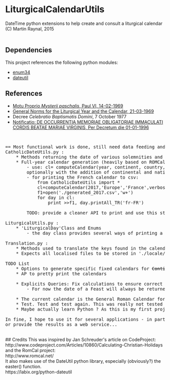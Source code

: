 # LiturgicalCalendarUtils
DateTime python extensions to help create and consult a liturgical calendar<br/>
(C) Martin Raynal, 2015<br/>
<br/>
## Dependencies
This project references the following python modules:
* <a href="https://pypi.python.org/pypi/enum34">enum34</a>
* <a href="https://pypi.python.org/pypi/python-dateutil">dateutil</a>

## References
* <a href="https://w2.vatican.va/content/paul-vi/en/motu_proprio/documents/hf_p-vi_motu-proprio_19690214_mysterii-paschalis.html">Motu Proprio <i>Mysterii paschalis</i>, Paul VI, 14-02-1969</a>
* <a href="http://www.romcal.net/norms.html">General Norms for the Liturgical Year and the Calendar, 21-03-1969</a>
* Decree <i>Celebratio Baptismatis Domini</i>, 7 October 1977
* <a href="http://www.vatican.va/roman_curia/congregations/ccdds/documents/rc_con_ccdds_doc_20000630_memoria-immaculati-cordis-mariae-virginis_lt.html">Notificatio: DE OCCURRENTIA MEMORIAE OBLIGATORIAE IMMACULATI CORDIS BEATAE MARIAE VIRGINIS, Per Decretum die 01-01-1996</a>
<br/>

<pre>
== Most functional work is done, still need data feeding and some cleanup. ==
CatholicDateUtils.py :
	* Methods returning the date of various solemnities and feasts for a given year
	* Full-year calendar generation (heavily based on ROMCal implementation)
		- use: cl= computeCalendar(year, continent, country, diocese, verbose) returns an array containing all informations for given year,
		optionally with the addition of continental and national Propers celebrations
		- for printing the French calendar to csv:
			from CatholicDateUtils import *
			cl=computeCalendar(2017,'Europe','France',verbose=False)
			f1=open('./generated_2017.csv','w+')
			for day in cl:
				print >>f1, day.printAll_TR('fr-FR')
				
		TODO: provide a cleaner API to print and use this structure...
		
LiturgicalUtils.py :
	* 'LiturgicalDay'Class and Enums
		- the day class provides several ways of printing a specific day (raw, translated...). This will likely be expanded again.

Translation.py : 
	* Methods used to translate the keys found in the calendar structure.
	* Expects all localised files to be stored in './locale/[localeName]/' directory, except for default ('en-EN') ones that are at root.
	
TODO List
	* Options to generate specific fixed calendars for <s>Continent/Country/</s>Diocese and Orders
	* AP to pretty print the calendars
	
	* Explicits Queries: Fix calculations to ensure correct priorities are always taken into account
		- For now the date of a Feast will always be returned even when it is superseded by another solemnity or sunday (ex. St Matthias 2015)
	
	* The current calendar is the General Roman Calendar for the ordinary Rite (cf. Mysterii Paschalis, 1969). I may also implement the Tridentine calendar someday.
	* Test. Test and test again. This was really not tested enough, which is NOT GOOD(TM)
	* Maybe actually learn Python ? As this is my first project it is likely ridden with noob errors. Oh well...
	
In fine, I hope to use it for several applications - in particular, to feed the <a href="https://twitter.com/Angelus_LT">@Angelus_LT</a> & @Angelus_FRA twitter accounts with daily hashtags,
or provide the results as a web service...
</pre>
<br/>
## Credits
This was inspired by Jan Schreuder's article on CodeProject:<br/>
http://www.codeproject.com/Articles/10860/Calculating-Christian-Holidays<br/>
and the RomCal project:<br/>
http://www.romcal.net/<br/>
It also makes use of the DateUtil python library, especially (obviously?) the easter() function.<br/>
https://labix.org/python-dateutil<br/>

